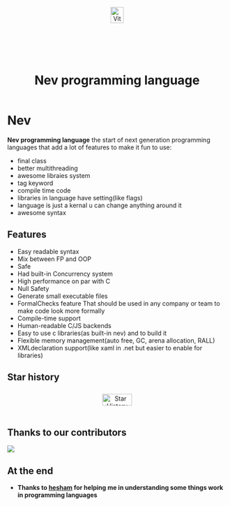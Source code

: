 <div align="center" style="display:grid;place-items:center;">
<p>
    <a target="_blank"><img width="50%" src="https://github.com/Ameeer1/ViteSharp/blob/main/Images/Logo.svg"13 alt="ViteSharp logo"></a>
</p>
<h1>Nev programming language</h1>
</div>

# Nev

**Nev programming language** the start of next generation programming languages that add a lot of features to make it fun to use:
- final class
- better multithreading
- awesome libraies system
- tag keyword
- compile time code
- libraries in language have setting(like flags)
- language is just a kernal u can change anything around it
- awesome syntax


## Features

- Easy readable syntax
- Mix between FP and OOP
- Safe
- Had built-in Concurrency system
- High performance on par with C
- Null Safety
- Generate small executable files
- FormalChecks feature That should be used in any company or team to make code look more formally
- Compile-time support
- Human-readable C/JS backends
- Easy to use c libraries(as built-in nev) and to build it
- Flexible memory management(auto free, GC, arena allocation, RALL)
- XMLdeclaration support(like xaml in .net but easier to enable for libraries)

## Star history
<div align="center" style="display:grid;place-items:center;">
<picture>
  <source media="(prefers-color-scheme: dark)" srcset="https://api.star-history.com/svg?repos=Ameeer1/Nev&type=Date&theme=dark" />
  <source media="(prefers-color-scheme: light)" srcset="https://api.star-history.com/svg?repos=Ameeer1/Nev&type=Date" />
  <img width="70%" alt="Star History Chart" src="https://api.star-history.com/svg?repos=Ameeer1/Nev&type=Date" />
</picture>
</div>

## Thanks to our contributors

<a href="https://github.com/Ameeer1/Nev/graphs/contributors">
  <img src="https://contrib.rocks/image?repo=Ameeer1/Nev" />
</a>


## At the end
- **Thanks to [hesham](https://github.com/mega-haste) for helping me in understanding some things work in programming languages**
